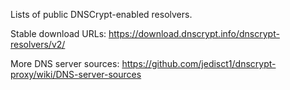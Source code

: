 Lists of public DNSCrypt-enabled resolvers.

Stable download URLs:
https://download.dnscrypt.info/dnscrypt-resolvers/v2/

More DNS server sources:
https://github.com/jedisct1/dnscrypt-proxy/wiki/DNS-server-sources
